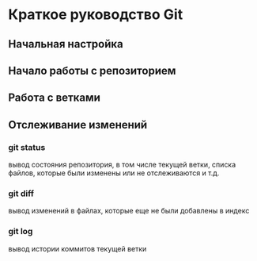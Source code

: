 # Краткое руководство Git

## Начальная настройка
## Начало работы с репозиторием
## Работа с ветками
## Отслеживание изменений
### git status
вывод состояния репозитория, в том числе текущей ветки, списка файлов, которые были изменены или не отслеживаются и т.д.

### git diff
вывод изменений в файлах, которые еще не были добавлены в индекс

### git log
вывод истории коммитов текущей ветки
